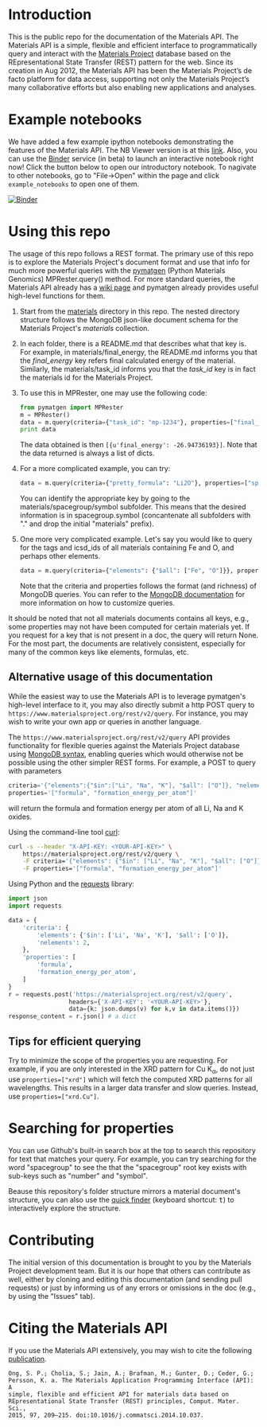 # Introduction

This is the public repo for the documentation of the Materials API. The 
Materials API is a simple, flexible and efficient interface to programmatically
query and interact with the [Materials Project](https://www.materialsproject.org)
database based on the REpresentational State Transfer (REST) pattern for the
web. Since its creation in Aug 2012, the Materials API has been the Materials
Project’s de facto platform for data access, supporting not only the Materials
Project’s many collaborative efforts but also enabling new applications and
analyses.

# Example notebooks

We have added a few example ipython notebooks demonstrating the features of 
the  Materials API. The NB Viewer version is at this
[link](http://nbviewer.ipython.org/github/materialsproject/mapidoc/tree/master/example_notebooks/). Also, you can use the [Binder](http://mybinder.org/) service (in beta) to launch an interactive notebook right now! Click the button below to open our introductory notebook. To nagivate to other notebooks, go to "File->Open" within the page and click `example_notebooks` to open one of them.

[![Binder](http://mybinder.org/badge.svg)](http://mybinder.org/repo/materialsproject/mapidoc)

# Using this repo

The usage of this repo follows a REST format. The primary use of this repo is
to  explore the Materials Project's document format and use that info for much 
more powerful queries with the [pymatgen](http://www.pymatgen.org) (Python 
Materials Genomics) MPRester.query() method. For more standard queries, the 
Materials API already has a [wiki page](https://materialsproject.org/wiki/index.php/The_Materials_API)
and pymatgen already provides useful high-level functions for them.

1. Start from the [materials](https://github.com/materialsproject/mapidoc/tree/master/materials)
   directory in this repo. The nested directory structure follows the
   MongoDB json-like document schema for the Materials Project's *materials*
   collection.
2. In each folder, there is a README.md that describes what that key is. For
   example, in materials/final_energy, the README.md informs you that the 
   *final_energy* key refers final calculated energy of the material.
   Similarly, the materials/task_id informs you that the *task_id* key is in 
   fact the materials id for the Materials Project.
3. To use this in MPRester, one may use the following code:

    ```python
    from pymatgen import MPRester
    m = MPRester()
    data = m.query(criteria={"task_id": "mp-1234"}, properties=["final_energy"])
    print data
    ```

   The data obtained is then `[{u'final_energy': -26.94736193}]`. Note that the
   data returned is always a list of dicts.
4. For a more complicated example, you can try:

    ```python
    data = m.query(criteria={"pretty_formula": "Li2O"}, properties=["spacegroup.symbol"])
    ```

   You can identify the appropriate key by going to the 
   materials/spacegroup/symbol subfolder. This means that the desired
   information is in spacegroup.symbol (concantenate all subfolders with "."
   and drop the initial "materials" prefix).
5. One more very complicated example. Let's say you would like to query for the
   tags and icsd_ids of all materials containing Fe and O, and perhaps other
   elements.

    ```python
    data = m.query(criteria={"elements": {"$all": ["Fe", "O"]}}, properties=["exp.tags", "icsd_ids"])
    ```
   
   Note that the criteria and properties follows the format (and richness) of
   MongoDB queries. You can refer to the
   [MongoDB documentation](http://docs.mongodb.org/manual/) for more
   information on how to customize queries.

It should be noted that not all materials documents contains all keys, e.g.,
some properties may not have been computed for certain materials yet. If you
request for a key that is not present in a doc, the query will return None. For
the most part, the documents are relatively consistent, especially for many of
the common keys like elements, formulas, etc.

## Alternative usage of this documentation

While the easiest way to use the Materials API is to leverage pymatgen's
high-level interface to it, you may also directly submit a http
POST query to `https://www.materialsproject.org/rest/v2/query`. For
instance, you may wish to write your own app or queries in another language.

The `https://www.materialsproject.org/rest/v2/query` API provides
functionality for flexible queries against the Materials Project database using [MongoDB syntax](http://docs.mongodb.org/v2.6/reference/operator/query/), enabling queries which would otherwise not
be possible using the other simpler REST forms. For example, a POST to query
with parameters

```javascript
criteria='{"elements":{"$in":["Li", "Na", "K"], "$all": ["O"]}, "nelements":2}'
properties='["formula", "formation_energy_per_atom"]'
```

will return the formula and formation energy per atom of all Li, Na and K
oxides.

Using the command-line tool [curl](http://curl.haxx.se/):
```bash
curl -s --header "X-API-KEY: <YOUR-API-KEY>" \
    https://materialsproject.org/rest/v2/query \
    -F criteria='{"elements": {"$in": ["Li", "Na", "K"], "$all": ["O"]}, "nelements": 2}' \
    -F properties='["formula", "formation_energy_per_atom"]'
```

Using Python and the [requests](http://docs.python-requests.org/en/latest/user/install/#install) library:
```python
import json
import requests

data = {
    'criteria': {
        'elements': {'$in': ['Li', 'Na', 'K'], '$all': ['O']},
        'nelements': 2,
    },
    'properties': [
        'formula',
        'formation_energy_per_atom',
    ]
}
r = requests.post('https://materialsproject.org/rest/v2/query',
                 headers={'X-API-KEY': '<YOUR-API-KEY>'},
                 data={k: json.dumps(v) for k,v in data.items()})
response_content = r.json() # a dict
```

## Tips for efficient querying

Try to minimize the scope of the properties you are requesting. For example,
if you are only interested in the XRD pattern for Cu K<sub>&#945;</sub>,
do not just use `properties=["xrd"]` which will fetch the computed XRD
patterns for all wavelengths. This results in a larger data transfer and slow
queries. Instead, use `properties=["xrd.Cu"]`.

# Searching for properties

You can use Github's built-in search box at the top to search this repository
for text that matches your query. For example, you can try searching for the
word "spacegroup" to see the that the "spacegroup" root key exists with
sub-keys such as "number" and "symbol". 

Beause this repository's folder structure mirrors a material document's
structure, you can also use the
[quick finder](https://github.com/materialsproject/mapidoc/find/master)
(keyboard shortcut: <kbd>t</kbd>) to interactively explore the structure.

# Contributing

The initial version of this documentation is brought to you by the Materials
Project development team. But it is our hope that others can contribute as well,
either by cloning and editing this documentation (and sending pull requests)
or just by informing us of any errors or omissions in the doc (e.g., by using
the "Issues" tab).

# Citing the Materials API

If you use the Materials API extensively, you may wish to cite the following 
[publication](http://dx.doi.org/10.1016/j.commatsci.2014.10.037).

    Ong, S. P.; Cholia, S.; Jain, A.; Brafman, M.; Gunter, D.; Ceder, G.; 
    Persson, K. a. The Materials Application Programming Interface (API): A 
    simple, flexible and efficient API for materials data based on
    REpresentational State Transfer (REST) principles, Comput. Mater. Sci.,
    2015, 97, 209–215. doi:10.1016/j.commatsci.2014.10.037.
